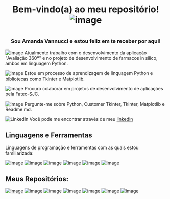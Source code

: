 ## <h1 align="center"> Bem-vindo(a) ao meu repositório!![image](https://github.com/Amandavannuccic/Amandavannuccic/assets/127263243/274959f4-3802-4c26-bcd1-89abcb1e56f1)
<h1/> 

<h3 align="center">Sou Amanda Vannucci e estou feliz em te receber por aqui!</h3>

![image](https://github.com/Amandavannuccic/Amandavannuccic/assets/127263243/43fec760-0e5f-467c-9922-c88e06a5f7c3)
Atualmente trabalho com o desenvolvimento da aplicação "Avaliação 360º" e no projeto de desenvolvimento de farmacos in sílico, ambos em linguagem Python.
  
![image](https://github.com/Amandavannuccic/Amandavannuccic/assets/127263243/5b4d9959-7716-4a9a-8e8d-3c7d96de26d4)
Estou em processo de aprendizagem de linguagem Python e bibliotecas como Tkinter e Matplotlib.
  
  
![image](https://github.com/Amandavannuccic/Amandavannuccic/assets/127263243/b93c6b5b-80ef-4e6d-baa0-b31bd7ca9893)
Procuro colaborar em projetos de desenvolvimento de aplicações pela Fatec-SJC.

![image](https://github.com/Amandavannuccic/Amandavannuccic/assets/127263243/0babb94d-7ba6-4ad9-a77e-904810c1064e)
Pergunte-me sobre Python, Customer Tkinter, Tkinter, Matplotlib e Readme.md.
  
![LinkedIn](https://github.com/Amandavannuccic/Amandavannuccic/assets/127263243/07e47601-1961-4d85-b2e1-abb9e4f42def)
Você pode me encontrar através de meu [linkedin](https://www.linkedin.com/in/amanda-vannucci-de-campos/)
 
## Linguagens e Ferramentas
Linguagens de programação e ferramentas com as quais estou familiarizada:
  
![image](https://github.com/Amandavannuccic/Amandavannuccic/assets/127263243/86d04ab8-e395-4b9d-96d9-6029b6e8c83c)
![image](https://github.com/Amandavannuccic/Amandavannuccic/assets/127263243/5eab3a95-1be7-4630-9efd-f61d1d5e97cb)
![image](https://github.com/Amandavannuccic/Amandavannuccic/assets/127263243/5f5e7467-f694-4aed-bbb9-2db03519b715)
![image](https://github.com/Amandavannuccic/Amandavannuccic/assets/127263243/75a4dd61-555d-4614-8de2-79a59293ed66)
![image](https://github.com/Amandavannuccic/Amandavannuccic/assets/127263243/6b78503f-9662-459e-809a-f55a72284598)
![image](https://github.com/Amandavannuccic/Amandavannuccic/assets/127263243/06df2867-7754-4da6-a2c3-a2f064435024)

  
## Meus Repositórios:

[![image](https://github.com/Amandavannuccic/Amandavannuccic/assets/127263243/f586cfe5-ba13-43aa-86be-68c571e4e394)](https://github.com/Amandavannuccic/Banco-de-Dados)
![image](https://github.com/Amandavannuccic/Amandavannuccic/assets/127263243/eb505c11-e51a-48f4-8ad3-e6cd9d9c46fa)
![image](https://github.com/Amandavannuccic/Amandavannuccic/assets/127263243/b52cdf87-009b-4f8d-bc35-25e07ada5b81)
![image](https://github.com/Amandavannuccic/Amandavannuccic/assets/127263243/7129f69b-f87f-4158-9544-23344fe15395)
![image](https://github.com/Amandavannuccic/Amandavannuccic/assets/127263243/a77e715b-b4a4-4982-b1e1-b932830ed5f7)
![image](https://github.com/Amandavannuccic/Amandavannuccic/assets/127263243/0dc54dc2-ed4a-469d-b3b7-9947c4901789)
![image](https://github.com/Amandavannuccic/Amandavannuccic/assets/127263243/0bcabec6-8f2d-428f-8278-acab84e2e993)

